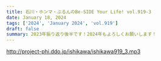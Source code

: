 ```yaml
---
title: 石川・ホンマ・ぶるんのBe-SIDE Your Life! vol.919-3
date: January 18, 2024
tags: ['2024', 'January 2024', 'vol.919']
draft: false
summary: 2023年振り返り後半です！2024年もよろしくお願いします！
---
```


http://project-phi.ddo.jp/ishikawa/ishikawa919_3.mp3